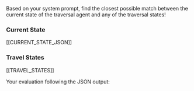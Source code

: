 Based on your system prompt, find the closest possible match between the current state of the traversal agent and any of the traversal states!

### Current State

[[CURRENT_STATE_JSON]]


### Travel States

[[TRAVEL_STATES]]

Your evaluation following the JSON output: